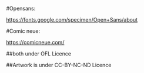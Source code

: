 #Opensans:

https://fonts.google.com/specimen/Open+Sans/about

#Comic neue:

https://comicneue.com/

##both under OFL Licence

##Artwork is under CC-BY-NC-ND Licence


